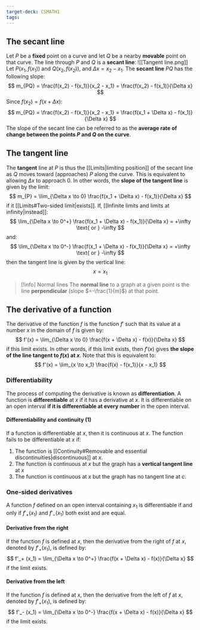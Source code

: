 ```yaml
---
target-deck: CSMATH1
tags:
---
```


## The secant line

Let $P$ be a **fixed** point on a curve and let $Q$ be a nearby **movable** point on that curve. The line through $P$ and $Q$ is a **secant line**:
![[Tangent line.png]]
Let $P(x_1, f(x_1))$ and $Q(x_2, f(x_2))$, and $\Delta x = x_2 - x_1$. The **secant line** $PQ$ has the following slope:
$$
m_{PQ} = \frac{f(x_2) - f(x_1)}{x_2 - x_1} = \frac{f(x_2) - f(x_1)}{\Delta x}
$$
Since $f(x_2) = f(x + \Delta x)$:
$$
m_{PQ} = \frac{f(x_2) - f(x_1)}{x_2 - x_1} = \frac{f(x_1 + \Delta x) - f(x_1)}{\Delta x}
$$
The slope of the secant line can be referred to as the **average rate of change between the points $P$ and $Q$ on the curve**.
<!--ID: 1709742068190-->


## The tangent line

The **tangent** line at $P$ is thus the [[Limits|limiting position]] of the secant line as $Q$ moves toward (approaches) $P$ along the curve. This is equivalent to allowing $\Delta x$ to approach 0. In other words, the **slope of the tangent line** is given by the limit:
$$
m_{P} = \lim_{\Delta x \to 0} \frac{f(x_1 + \Delta x) - f(x_1)}{\Delta x}
$$
if it [[Limits#Two-sided limit|exists]]. If, [[Infinite limits and limits at infinity|instead]]:
$$
\lim_{\Delta x \to 0^+} \frac{f(x_1 + \Delta x) - f(x_1)}{\Delta x} = +\infty \text{ or } -\infty
$$
and:
$$
\lim_{\Delta x \to 0^-} \frac{f(x_1 + \Delta x) - f(x_1)}{\Delta x} = +\infty \text{ or } -\infty
$$
then the tangent line is given by the vertical line:
$$
x = x_1
$$
>[!info] Normal lines
>The **normal line** to a graph at a given point is the line **perpendicular** (slope $=-\frac{1}{m}$) at that point.
<!--ID: 1709742068204-->


## The derivative of a function

The derivative of the function $f$ is the function $f'$ such that its value at a number $x$ in the domain of $f$ is given by:
$$
f'(x) = \lim_{\Delta x \to 0} \frac{f(x + \Delta x) - f(x)}{\Delta x}
$$
if this limit exists. In other words, if this limit exists, then $f'(x)$ gives **the slope of the line tangent to $f(x)$ at $x$**. Note that this is equivalent to:
$$
f'(x) = \lim_{x \to x_1} \frac{f(x) - f(x_1)}{x - x_1}
$$
<!--ID: 1709742068213-->


### Differentiability

The process of computing the derivative is known as **differentiation**. A function is **differentiable** at $x$ if it has a derivative at $x$. It is differentiable on an open interval **if it is differentiable at every number** in the open interval.
<!--ID: 1709742068222-->


#### Differentiability and continuity (1)

If a function is differentiable at $x$, then it is continuous at $x$. The function fails to be differentiable at $x$ if:
1. The function is [[Continuity#Removable and essential discontinuities|discontinuous]] at $x$.
2. The function is continuous at $x$ but the graph has a **vertical tangent line** at $x$
3. The function is continuous at $x$ but the graph has no tangent line at $c$.
<!--ID: 1709742068230-->


### One-sided derivatives

A function $f$ defined on an open interval containing $x_1$ is differentiable if and only if $f'_+ (x_1)$ and $f'_- (x_1)$ both exist and are equal.
<!--ID: 1709742068236-->


#### Derivative from the right

If the function $f$ is defined at $x$, then the derivative from the right of $f$ at $x$, denoted by $f'_+ (x_1)$, is defined by:
$$
f'_+ (x_1) = \lim_{\Delta x \to 0^+} \frac{f(x + \Delta x) - f(x)}{\Delta x}
$$
if the limit exists.
<!--ID: 1709742068241-->


#### Derivative from the left

If the function $f$ is defined at $x$, then the derivative from the left of $f$ at $x$, denoted by $f'_+ (x_1)$, is defined by:
$$
f'_- (x_1) = \lim_{\Delta x \to 0^-} \frac{f(x + \Delta x) - f(x)}{\Delta x}
$$
if the limit exists.
<!--ID: 1709742068245-->
